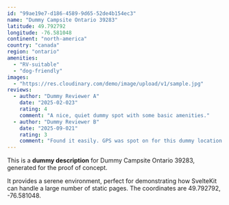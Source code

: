 ```yaml
---
id: "99ae19e7-d186-4589-9d65-52de4b154ec3"
name: "Dummy Campsite Ontario 39283"
latitude: 49.792792
longitude: -76.581048
continent: "north-america"
country: "canada"
region: "ontario"
amenities:
  - "RV-suitable"
  - "dog-friendly"
images:
  - "https://res.cloudinary.com/demo/image/upload/v1/sample.jpg"
reviews:
  - author: "Dummy Reviewer A"
    date: "2025-02-023"
    rating: 4
    comment: "A nice, quiet dummy spot with some basic amenities."
  - author: "Dummy Reviewer B"
    date: "2025-09-021"
    rating: 3
    comment: "Found it easily. GPS was spot on for this dummy location."
---
```


This is a **dummy description** for Dummy Campsite Ontario 39283, generated for the proof of concept.

It provides a serene environment, perfect for demonstrating how SvelteKit can handle a large number of static pages. The coordinates are 49.792792, -76.581048.
